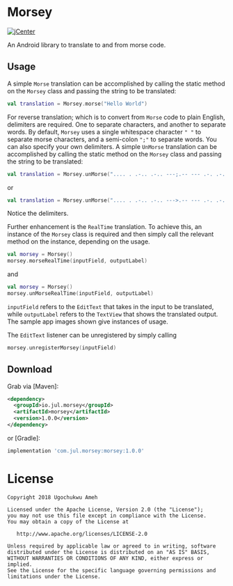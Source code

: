 Morsey
========================
[ ![jCenter](https://api.bintray.com/packages/onwa1kenobi/Morsey/morsey/images/download.svg) ](https://bintray.com/onwa1kenobi/Morsey/morsey/_latestVersion)

An Android library to translate to and from morse code.


Usage
-----

A simple `Morse` translation can be accomplished by calling the static method on the `Morsey` class 
and passing the string to be translated:
```kotlin
val translation = Morsey.morse("Hello World")
```

For reverse translation; which is to convert from `Morse` code to plain English, delimiters are required.
One to separate characters, and another to separate words. By default, `Morsey` uses a single whitespace
character `" "` to separate morse characters, and a semi-colon `";"` to separate words. You can also
specify your own delimiters. 
A simple `UnMorse` translation can be accomplished by calling the static method on the `Morsey` class 
and passing the string to be translated:
```kotlin
val translation = Morsey.unMorse(".... . .-.. .-.. ---;.-- --- .-. .-.. -..")
```
or
```kotlin
val translation = Morsey.unMorse(".... . .-.. .-.. --->.-- --- .-. .-.. -..", " ", ">")
```
Notice the delimiters.

Further enhancement is the `RealTime` translation. To achieve this, an instance of the `Morsey` class is 
required and then simply call the relevant method on the instance, depending on the usage.
```kotlin
val morsey = Morsey()
morsey.morseRealTime(inputField, outputLabel)
```
and
```kotlin
val morsey = Morsey()
morsey.unMorseRealTime(inputField, outputLabel)
```
`inputField` refers to the `EditText` that takes in the input to be translated, while `outputLabel` refers to
the `TextView` that shows the translated output. The sample app images shown give instances of usage.

The `EditText` listener can be unregistered by simply calling
```kotlin
morsey.unregisterMorsey(inputField)
```


Download
--------

Grab via [Maven]:
```xml
<dependency>
  <groupId>io.jul.morsey</groupId>
  <artifactId>morsey</artifactId>
  <version>1.0.0</version>
</dependency>
```
or [Gradle]:
```groovy
implementation 'com.jul.morsey:morsey:1.0.0'
```


License
=======

    Copyright 2018 Ugochukwu Ameh

    Licensed under the Apache License, Version 2.0 (the "License");
    you may not use this file except in compliance with the License.
    You may obtain a copy of the License at

       http://www.apache.org/licenses/LICENSE-2.0

    Unless required by applicable law or agreed to in writing, software
    distributed under the License is distributed on an "AS IS" BASIS,
    WITHOUT WARRANTIES OR CONDITIONS OF ANY KIND, either express or implied.
    See the License for the specific language governing permissions and
    limitations under the License.




 [1]: https://kotlinlang.org/docs/reference/coroutines.html
